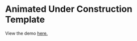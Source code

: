 # Animated Under Construction Template

View the demo [here.](https://nextpeak1.github.io/under-construction-template/)

